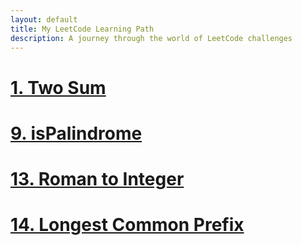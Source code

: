 ```yaml
---
layout: default
title: My LeetCode Learning Path
description: A journey through the world of LeetCode challenges
---
```


# [1. Two Sum](./algorithm/two-sum.html)
# [9. isPalindrome](./algorithm/is-palindrome.html)
# [13. Roman to Integer](./algorithm/roman-to-integer.html)
# [14. Longest Common Prefix](./algorithm/longest-common-prefix.html)
